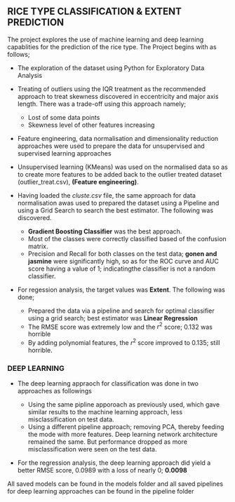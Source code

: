 ## **RICE TYPE CLASSIFICATION & EXTENT PREDICTION**

The project explores the use of machine learning and deep learning capablities for the prediction of the rice type. The Project begins with as follows;
- The exploration of the dataset using Python for Exploratory Data Analysis
- Treating of outliers using the IQR treatment as the recommended approach to treat skewness discovered in eccentricity and major axis length. There was a trade-off using this approach namely;
    - Lost of some data points
    - Skewness level of other features increasing
- Feature engineering, data normalisation and dimensionality reduction approaches were used to prepare the data for unsupervised and supervised learning approaches
- Unsupervised learning (KMeans) was used on the normalised data so as to create more features to be added back to the outlier treated dataset (outlier_treat.csv), **(Feature engineering)**.
- Having loaded the *cluste.csv* file, the same approach for data normalisation awas used to prepared the dataset using a Pipeline and using a Grid Search to search the best estimator. The following was discovered.
    - **Gradient Boosting Classifier** was the best approach.
    - Most of the classes were correctly classified based of the confusion matrix. 
    - Precision and Recall for both classes on the test data; **gonen and jasmine** were significantly high, so as for the ROC curve and AUC score having a value of 1; indicatingthe classifier is not a random classifier.

- For regession analysis, the target values was **Extent**. The following was done;
    -  Prepared the data via a pipeline and search for optimal classifier using a grid search; best estimator was **Linear Regression**
    - The RMSE score was extremely low and the $r^2$ score; 0.132 was horrible 
    - By adding polynomial features, the $r^2$ score improved to 0.135; still horrible.

### DEEP LEARNING
- The deep learning appraoch for classification was done in two approaches as followings
    - Using the same pipline apporoach as previously used, which gave similar results to the machine learning approach, less misclassification on test data.
    - Using a different pipeline approach; removing PCA, thereby feeding the mode with more features. Deep learning network architecture remained the same. But performance dropped as more misclassification were seen on the test data.

- For the regression analysis, the deep learning approach did yield a better RMSE score, 0.0989 with a loss of nearly 0; **0.0098**


All saved models can be found in the models folder and all saved pipelines for deep learning approaches can be found in the pipeline folder
